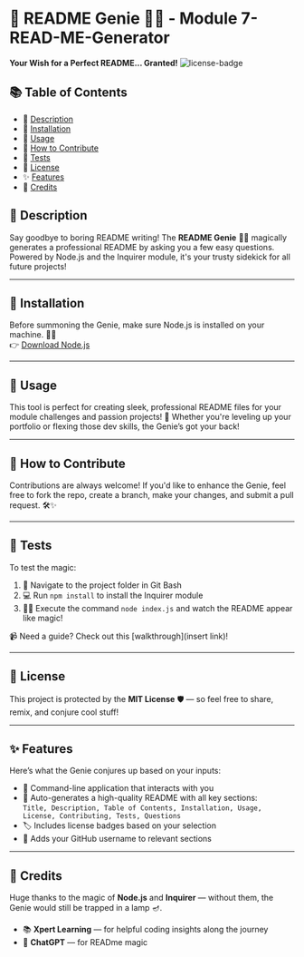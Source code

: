 # 🎉 README Genie 🧞‍♂️ -  Module 7-READ-ME-Generator

**Your Wish for a Perfect README... Granted!**
![license-badge](https://img.shields.io/badge/License-MIT-yellow.svg)
## 📚 Table of Contents
- 📝 [Description](#description)  
- 💾 [Installation](#installation)  
- 🚀 [Usage](#usage)  
- 🤝 [How to Contribute](#how-to-contribute)  
- 🧪 [Tests](#tests)  
- 📄 [License](#license)  
- ✨ [Features](#features)  
- 🙌 [Credits](#credits)

## 📝 Description  
Say goodbye to boring README writing! The **README Genie** 🧞‍♂️ magically generates a professional README by asking you a few easy questions. Powered by Node.js and the Inquirer module, it's your trusty sidekick for all future projects!

---

## 💾 Installation  
Before summoning the Genie, make sure Node.js is installed on your machine. 🧙‍♂️  
👉 [Download Node.js](https://nodejs.org/)

---

## 🚀 Usage  
This tool is perfect for creating sleek, professional README files for your module challenges and passion projects! 🌟 Whether you're leveling up your portfolio or flexing those dev skills, the Genie’s got your back!

---

## 🤝 How to Contribute  
Contributions are always welcome! If you'd like to enhance the Genie, feel free to fork the repo, create a branch, make your changes, and submit a pull request. 🛠️✨

---

## 🧪 Tests  
To test the magic:
1. 🧭 Navigate to the project folder in Git Bash  
2. 💻 Run `npm install` to install the Inquirer module  
3. 🧞‍♂️ Execute the command `node index.js` and watch the README appear like magic!

📹 Need a guide? Check out this [walkthrough](insert link)!

---

## 📄 License  
This project is protected by the **MIT License** 🛡️ — so feel free to share, remix, and conjure cool stuff!

---

## ✨ Features  
Here’s what the Genie conjures up based on your inputs:

- 🧙 Command-line application that interacts with you  
- 🎯 Auto-generates a high-quality README with all key sections:  
  `Title, Description, Table of Contents, Installation, Usage, License, Contributing, Tests, Questions`  
- 🏷️ Includes license badges based on your selection  
- 🐙 Adds your GitHub username to relevant sections

---

## 🙌 Credits  
Huge thanks to the magic of **Node.js** and **Inquirer** — without them, the Genie would still be trapped in a lamp 🪔.

 - 📚 **Xpert Learning** — for helpful coding insights along the journey  
- 🤖 **ChatGPT** — for READme magic 